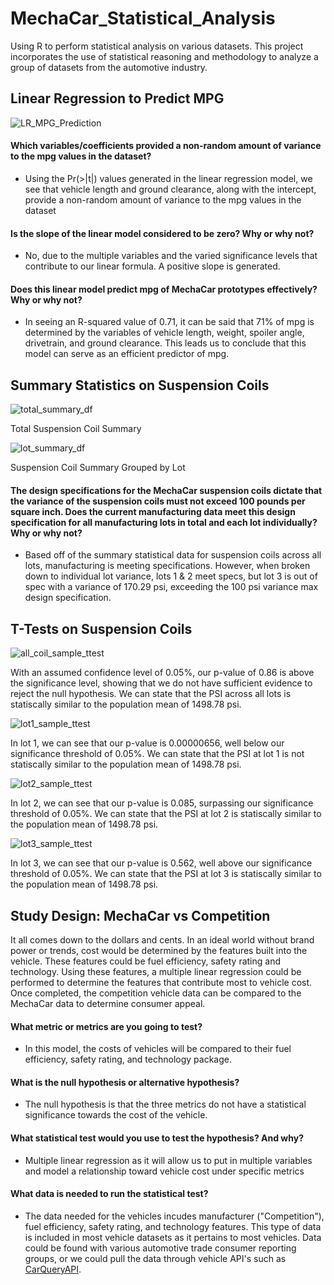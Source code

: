 # MechaCar_Statistical_Analysis
Using R to perform statistical analysis on various datasets. This project incorporates the use of statistical reasoning and methodology to analyze a group of datasets from the automotive industry. 

## Linear Regression to Predict MPG

![LR_MPG_Prediction](https://github.com/stovepipe/MechaCar_Statistical_Analysis/blob/main/Resources/LR_MPG_Prediction.png)

#### Which variables/coefficients provided a non-random amount of variance to the mpg values in the dataset?
- Using the Pr(>|t|) values generated in the linear regression model, we see that vehicle length and ground clearance, along with the intercept, provide a non-random amount of variance to the mpg values in the dataset

#### Is the slope of the linear model considered to be zero? Why or why not?
- No, due to the multiple variables and the varied significance levels that contribute to our linear formula. A positive slope is generated.

#### Does this linear model predict mpg of MechaCar prototypes effectively? Why or why not?
- In seeing an R-squared value of 0.71, it can be said that 71% of mpg is determined by the variables of vehicle length, weight, spoiler angle, drivetrain, and ground clearance. This leads us to conclude that this model can serve as an efficient predictor of mpg.

## Summary Statistics on Suspension Coils

![total_summary_df](https://github.com/stovepipe/MechaCar_Statistical_Analysis/blob/main/Resources/total_summary_df.png)

Total Suspension Coil Summary

![lot_summary_df](https://github.com/stovepipe/MechaCar_Statistical_Analysis/blob/main/Resources/lot_summary_df.png)

Suspension Coil Summary Grouped by Lot

#### The design specifications for the MechaCar suspension coils dictate that the variance of the suspension coils must not exceed 100 pounds per square inch. Does the current manufacturing data meet this design specification for all manufacturing lots in total and each lot individually? Why or why not?
- Based off of the summary statistical data for suspension coils across all lots, manufacturing is meeting specifications. However, when broken down to individual lot variance, lots 1 & 2 meet specs, but lot 3 is out of spec with a variance of 170.29 psi, exceeding the 100 psi variance max design specification.

## T-Tests on Suspension Coils

![all_coil_sample_ttest](https://github.com/stovepipe/MechaCar_Statistical_Analysis/blob/main/Resources/all_coil_sample_ttest.png)

With an assumed confidence level of 0.05%, our p-value of 0.86 is above the significance level, showing that we do not have sufficient evidence to reject the null hypothesis. We can state that the PSI across all lots is statiscally similar to the population mean of 1498.78 psi.

![lot1_sample_ttest](https://github.com/stovepipe/MechaCar_Statistical_Analysis/blob/main/Resources/lot1_sample_ttest.png)

In lot 1, we can see that our p-value is 0.00000656, well below our significance threshold of 0.05%. We can state that the PSI at lot 1 is not statiscally similar to the population mean of 1498.78 psi.

![lot2_sample_ttest](https://github.com/stovepipe/MechaCar_Statistical_Analysis/blob/main/Resources/lot2_sample_ttest.png)

In lot 2, we can see that our p-value is 0.085, surpassing our significance threshold of 0.05%. We can state that the PSI at lot 2 is statiscally similar to the population mean of 1498.78 psi.

![lot3_sample_ttest](https://github.com/stovepipe/MechaCar_Statistical_Analysis/blob/main/Resources/lot3_sample_ttest.png)

In lot 3, we can see that our p-value is 0.562, well above our significance threshold of 0.05%. We can state that the PSI at lot 3 is statiscally similar to the population mean of 1498.78 psi.
 
## Study Design: MechaCar vs Competition

It all comes down to the dollars and cents. In an ideal world without brand power or trends, cost would be determined by the features built into the vehicle. These features could be fuel efficiency, safety rating and technology. Using these features, a multiple linear regression could be performed to determine the features that contribute most to vehicle cost. Once completed, the competition vehicle data can be compared to the MechaCar data to determine consumer appeal.

#### What metric or metrics are you going to test?
- In this model, the costs of vehicles will be compared to their fuel efficiency, safety rating, and technology package.
#### What is the null hypothesis or alternative hypothesis?
- The null hypothesis is that the three metrics do not have a statistical significance towards the cost of the vehicle.
#### What statistical test would you use to test the hypothesis? And why?
- Multiple linear regression as it will allow us to put in multiple variables and model a relationship toward vehicle cost under specific metrics
#### What data is needed to run the statistical test?
- The data needed for the vehicles incudes manufacturer ("Competition"), fuel efficiency, safety rating, and technology features. This type of data is included in most vehicle datasets as it pertains to most vehicles. Data could be found with various automotive trade consumer reporting groups, or we could pull the data through vehicle API's such as [CarQueryAPI](http://www.carqueryapi.com/).